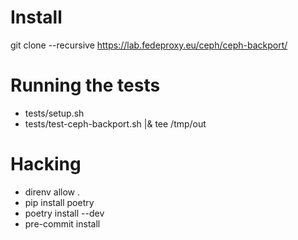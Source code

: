 Install
=======

git clone --recursive https://lab.fedeproxy.eu/ceph/ceph-backport/

Running the tests
=================

* tests/setup.sh
* tests/test-ceph-backport.sh |& tee /tmp/out

Hacking
=======

* direnv allow .
* pip install poetry
* poetry install --dev
* pre-commit install
